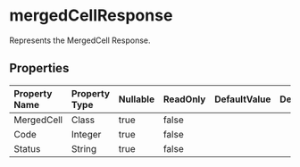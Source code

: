 # **mergedCellResponse**

Represents the MergedCell Response. 

## **Properties**

| Property Name | Property Type | Nullable |  ReadOnly | DefaultValue | Description | 
| :- | :- | :- |:- |  :- | :- |
|MergedCell|Class|true|false |  ||
|Code|Integer|true|false |  ||
|Status|String|true|false |  ||

